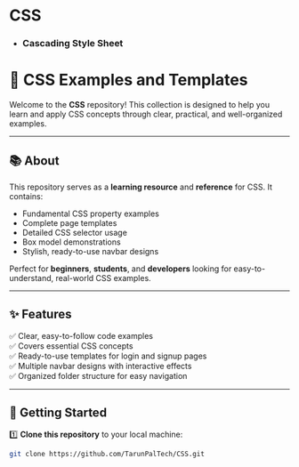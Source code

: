 # CSS
- ### Cascading Style Sheet


# 🎨 CSS Examples and Templates

Welcome to the **CSS** repository! This collection is designed to help you learn and apply CSS concepts through clear, practical, and well-organized examples.

---

## 📚 About

This repository serves as a **learning resource** and **reference** for CSS. It contains:

- Fundamental CSS property examples
- Complete page templates
- Detailed CSS selector usage
- Box model demonstrations
- Stylish, ready-to-use navbar designs

Perfect for **beginners**, **students**, and **developers** looking for easy-to-understand, real-world CSS examples.


---

## ✨ Features

✅ Clear, easy-to-follow code examples  
✅ Covers essential CSS concepts  
✅ Ready-to-use templates for login and signup pages  
✅ Multiple navbar designs with interactive effects  
✅ Organized folder structure for easy navigation

---

## 🚀 Getting Started

1️⃣ **Clone this repository** to your local machine:

```bash
git clone https://github.com/TarunPalTech/CSS.git
